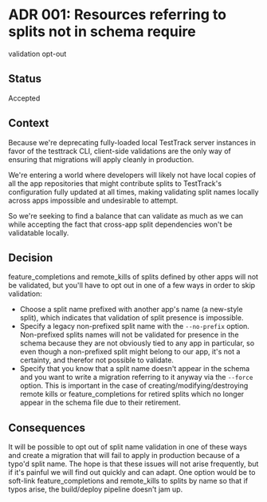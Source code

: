 # ADR 001: Resources referring to splits not in schema require
validation opt-out

## Status

Accepted

## Context

Because we're deprecating fully-loaded local TestTrack server instances
in favor of the testtrack CLI, client-side validations are the only way
of ensuring that migrations will apply cleanly in production.

We're entering a world where developers will likely not have local
copies of all the app repositories that might contribute splits to
TestTrack's configuration fully updated at all times, making validating
split names locally across apps impossible and undesirable to attempt.

So we're seeking to find a balance that can validate as much as we can
while accepting the fact that cross-app split dependencies won't be
validatable locally.

## Decision

feature_completions and remote_kills of splits defined by other apps
will not be validated, but you'll have to opt out in one of a few ways
in order to skip validation:

* Choose a split name prefixed with another app's name (a new-style
  split), which indicates that validation of split presence is
impossible.
* Specify a legacy non-prefixed split name with the `--no-prefix`
  option.  Non-prefixed splits names will not be validated for presence
in the schema because they are not obviously tied to any app in
particular, so even though a non-prefixed split might belong to our app,
it's not a certainty, and therefor not possible to validate.
* Specify that you know that a split name doesn't appear in the schema
  and you want to write a migration referring to it anyway via the
`--force` option. This is important in the case of
creating/modifying/destroying remote kills or feature_completions for
retired splits which no longer appear in the schema file due to their
retirement.

## Consequences

It will be possible to opt out of split name validation in one of these
ways and create a migration that will fail to apply in production
because of a typo'd split name. The hope is that these issues will not
arise frequently, but if it's painful we will find out quickly and can
adapt. One option would be to soft-link feature_completions and
remote_kills to splits by name so that if typos arise, the build/deploy
pipeline doesn't jam up.
